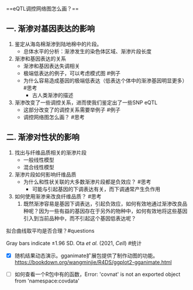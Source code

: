 ==eQTL调控网络图怎么画？==

## 一. 渐渗对基因表达的影响
1. 鉴定从海岛棉渐渗到陆地棉中的片段。
	- 总体水平的分析：渐渗发生的染色体区域、渐渗片段长度
2. 渐渗和基因表达的关系
   - 渐渗和基因表达失调相关
   - 极端低表达的例子，可以考虑模式图 #例子 
   - 为什么容易造成基因的极端低表达（低表达个体中的渐渗基因明显更多） #思考
	   - 古人类渐渗的描述
 1. 渐渗改变了一些调控关系，进而使我们鉴定出了一些SNP eQTL
	-  这部分改变了的调控关系需要举例子 #例子 
	-  调控网络图怎么画？ #思考

## 二. 渐渗对性状的影响
1. 找出与纤维品质相关的渐渗片段
	- 一般线性模型
	- 混合线性模型
2. 渐渗片段如何影响纤维品质
	- 为什么和性状关联的大多数渐渗片段都是负效应？ #思考 
		- 可能与引起基因的下调表达有关，而下调通常产生负作用
3. 如何使用渐渗来改良纤维品质？ #思考
	1. 既然渐渗容易是基因下调表达，引起负效应，如何有效地通过渐渗改良品种呢？因为一些有益的基因存在于另外的物种中，如何有效地将这些基因引入到当前品种中，而不引起这个基因低表达呢？


拟合曲线取平均是否合理？#questions 


Gray bars indicate ±1.96 SD. Ota _et al._ (2021, _Cell_) #统计 


- [x] 随机结果动态演示。gganimate扩展包提供了制作动图的功能。 https://bookdown.org/wangminjie/R4DS/ggplot2-gganimate.html
- [ ] 如何查看一个R包中有的函数，Error: 'covnat' is not an exported object from 'namespace:covdata'


